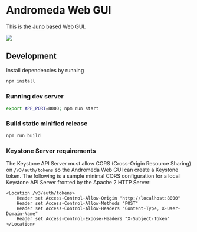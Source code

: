 <!--
SPDX-FileCopyrightText: Copyright 2025 SAP SE or an SAP affiliate company

SPDX-License-Identifier: Apache-2.0
-->

# Andromeda Web GUI

This is the [Juno](https://github.com/sapcc/juno) based Web GUI. 

![](https://github.com/sapcc/andromeda/blob/main/web/screenshot.png?raw=true)

## Development

Install dependencies by running

```sh
npm install
```

### Running dev server

```sh
export APP_PORT=8000; npm run start
```

### Build static minified release

```sh
npm run build
```

### Keystone Server requirements

The Keystone API Server must allow CORS (Cross-Origin Resource Sharing) on `/v3/auth/tokens` so the Andromeda Web GUI can create a Keystone token. The following is a sample minimal CORS configuration for a local Keystone API Server fronted by the Apache 2 HTTP Server:

```
<Location /v3/auth/tokens>
    Header set Access-Control-Allow-Origin "http://localhost:8000"
    Header set Access-Control-Allow-Methods "POST"
    Header set Access-Control-Allow-Headers "Content-Type, X-User-Domain-Name"
    Header set Access-Control-Expose-Headers "X-Subject-Token"
</Location>
```